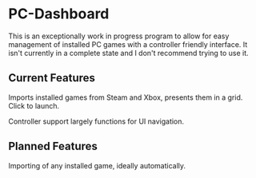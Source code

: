 # PC-Dashboard

This is an exceptionally work in progress program to allow for easy management of installed PC games with a controller friendly interface. It isn't currently in a complete state and I don't recommend trying to use it.

## Current Features

Imports installed games from Steam and Xbox, presents them in a grid. Click to launch. 

Controller support largely functions for UI navigation.

## Planned Features

Importing of any installed game, ideally automatically. 
